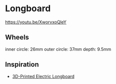 # Longboard

<https://youtu.be/XworvxoQleY>

## Wheels

inner circle: 26mm
outer circle: 37mm
depth: 9.5mm

## Inspiration

- [3D-Printed Electric Longboard](https://www.instructables.com/id/3D-Printed-Electric-Longboard/)
